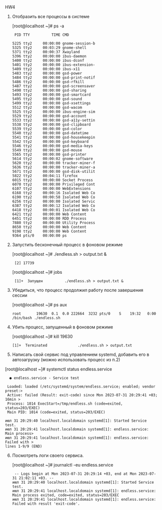 HW4

1. Отобразить все процессы в системе


    [root@localhost ~]# ps -a

        PID TTY          TIME CMD
      
       5225 tty2     00:00:00 gnome-session-b
       5325 tty2     00:03:29 gnome-shell
       5371 tty2     00:00:37 Xwayland
       5396 tty2     00:00:00 ibus-daemon
       5400 tty2     00:00:00 ibus-dconf
       5401 tty2     00:00:00 ibus-extension-
       5409 tty2     00:00:00 ibus-x11
       5483 tty2     00:00:00 gsd-power
       5484 tty2     00:00:00 gsd-print-notif
       5486 tty2     00:00:00 gsd-rfkill
       5487 tty2     00:00:00 gsd-screensaver
       5490 tty2     00:00:00 gsd-sharing
       5493 tty2     00:00:00 gsd-smartcard
       5495 tty2     00:00:00 gsd-sound
       5499 tty2     00:00:00 gsd-xsettings
       5512 tty2     00:00:00 gsd-wacom
       5525 tty2     00:00:00 ibus-engine-sim
       5529 tty2     00:00:00 gsd-account
       5533 tty2     00:00:00 gsd-a11y-settin
       5538 tty2     00:00:00 gsd-clipboard
       5539 tty2     00:00:00 gsd-color
       5540 tty2     00:00:00 gsd-datetime
       5541 tty2     00:00:00 gsd-housekeepin
       5542 tty2     00:00:00 gsd-keyboard
       5546 tty2     00:00:00 gsd-media-keys
       5549 tty2     00:00:00 gsd-mouse
       5565 tty2     00:00:00 gsd-printer
       5614 tty2     00:00:02 gnome-software
       5620 tty2     00:00:00 tracker-miner-f
       5636 tty2     00:00:00 tracker-miner-a
       5671 tty2     00:00:00 gsd-disk-utilit
       5822 tty2     00:04:11 firefox
       6015 tty2     00:00:00 Socket Process
       6070 tty2     00:00:00 Privileged Cont
       6107 tty2     00:00:00 WebExtensions
       6168 tty2     00:00:16 Isolated Web Co
       6190 tty2     00:00:58 Isolated Web Co
       6256 tty2     00:00:00 Isolated Servic
       6387 tty2     00:00:12 Isolated Web Co
       6418 tty2     00:00:01 Isolated Web Co
       6421 tty2     00:00:00 Web Content
       6451 tty2     00:00:00 RDD Process
       7880 tty2     00:00:00 Utility Process
       8650 tty2     00:00:00 Web Content
       9198 tty2     00:00:00 Web Content
       9364 pts/0    00:00:00 ps

2. Запустить бесконечный процесс в фоновом режиме

   [root@localhost ~]# ./endless.sh > output.txt  &

        [2] 17739

   [root@localhost ~]# jobs
   
        [1]+  Запущен          ./endless.sh > output.txt &


3. Убедиться, что процесс продолжил работу после завершения сессии

   [root@localhost ~]# ps aux

       root       19630  0.1  0.0 222664  3232 pts/0    S    19:32   0:00 /bin/bash ./endless.sh

4. Убить процесс, запущенный в фоновом режиме

   [root@localhost ~]# kill 19630
   
       [1]+  Terminated              ./endless.sh > output.txt

5. Написать свой сервис под управлением systemd, добавить его в автозагрузку (можно использовать процесс из п.2)

  [root@localhost ~]# systemctl status endless.service
  
      ● endless.service - Service test
  
     Loaded: loaded (/etc/systemd/system/endless.service; enabled; vendor preset:>
     Active: failed (Result: exit-code) since Mon 2023-07-31 20:29:41 +03; 16min >
     Process: 1014 ExecStart=/tmp/endless.sh (code=exited, status=203/EXEC)
     Main PID: 1014 (code=exited, status=203/EXEC)

    июл 31 20:29:40 localhost.localdomain systemd[1]: Started Service test.
    июл 31 20:29:41 localhost.localdomain systemd[1]: endless.service: Main process>
    июл 31 20:29:41 localhost.localdomain systemd[1]: endless.service: Failed with >
    lines 1-9/9 (END)


6. Посмотреть логи своего сервиса.

   [root@localhost ~]# journalctl -eu endless.service

        -- Logs begin at Mon 2023-07-31 20:29:14 +03, end at Mon 2023-07-31 21:02:11 +03. --
       июл 31 20:29:40 localhost.localdomain systemd[1]: Started Service test.
       июл 31 20:29:41 localhost.localdomain systemd[1]: endless.service: Main process exited, code=exited, status=203/EXEC
       июл 31 20:29:41 localhost.localdomain systemd[1]: endless.service: Failed with result 'exit-code'.

